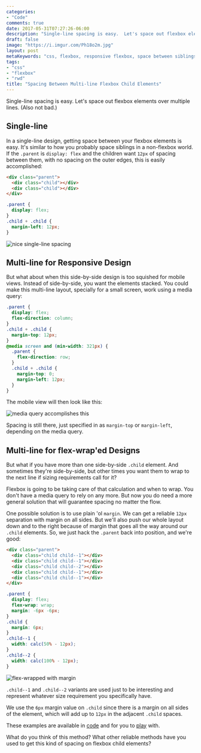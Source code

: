 ```yaml
---
categories:
- "Code"
comments: true
date: 2017-05-31T07:27:26-06:00
description: "Single-line spacing is easy.  Let's space out flexbox elements over multiple lines."
draft: false
image: "https://i.imgur.com/Ph18o2m.jpg"
layout: post
metaKeywords: "css, flexbox, responsive flexbox, space between siblings, flexbox spacing, margin, margin between flexbox elements"
tags:
- "css"
- "flexbox"
- "rwd"
title: "Spacing Between Multi-line Flexbox Child Elements"
---
```


Single-line spacing is easy.  Let's space out flexbox elements over multiple lines.  (Also not bad.)

<!--more-->

## Single-line

In a single-line design, getting space between your flexbox elements is easy.  It's similar to how you probably space siblings in a non-flexbox world.  If the `.parent` is `display: flex` and the children want `12px` of spacing between them, with no spacing on the outer edges, this is easily accomplished:

```html
<div class="parent">
  <div class="child"></div>
  <div class="child"></div>
</div>
```

```css
.parent {
  display: flex;
}
.child + .child {
  margin-left: 12px;
}
```

![nice single-line spacing](https://preview.ibb.co/jV3xAv/single_Line.png)

## Multi-line for Responsive Design

But what about when this side-by-side design is too squished for mobile views.  Instead of side-by-side, you want the elements stacked. You could make this multi-line layout, specially for a small screen, work using a media query:

```css
.parent {
  display: flex;
  flex-direction: column;
}
.child + .child {
  margin-top: 12px;
}
@media screen and (min-width: 321px) {
  .parent {
    flex-direction: row;
  }
  .child + .child {
    margin-top: 0;
    margin-left: 12px;
  }
}
```

The mobile view will then look like this:

![media query accomplishes this](https://image.ibb.co/cczhca/multiline_Responsive.png)

Spacing is still there, just specified in as `margin-top` or `margin-left`, depending on the media query.

## Multi-line for flex-wrap'ed Designs

But what if you have more than one side-by-side `.child` element.  And sometimes they're side-by-side, but other times you want them to wrap to the next line if sizing requirements call for it? 

Flexbox is going to be taking care of that calculation and when to wrap.  You don't have a media query to rely on any more.  But now you do need a more general solution that will guarantee spacing no matter the flow.

One possible solution is to use plain 'ol `margin`.  We can get a reliable `12px` separation with margin on all sides.  But we'll also push our whole layout down and to the right because of margin that goes all the way around our `.child` elements.  So, we just hack the `.parent` back into position, and we're good:

```html
<div class="parent">
  <div class="child child--1"></div>
  <div class="child child--1"></div>
  <div class="child child--2"></div>
  <div class="child child--1"></div>
  <div class="child child--1"></div>
</div>
```

```css
.parent {
  display: flex;
  flex-wrap: wrap;
  margin: -6px -6px;
}
.child {
  margin: 6px;
}
.child--1 {
  width: calc(50% - 12px);
}
.child--2 {
  width: calc(100% - 12px);
}
```

![flex-wrapped with margin](https://preview.ibb.co/kzJaxa/multiline_Wrap.png)

`.child--1` and `.child--2` variants are used just to be interesting and represent whatever size requirement you specifically have.

We use the `6px` margin value on `.child` since there is a margin on all sides of the element, which will add up to `12px` in the adjacent `.child` spaces. 

These examples are available in [code](https://github.com/jaketrent/demo-flexbox-margin) and for you to [play](https://jaketrent.github.io/demo-flexbox-margin/) with.

What do you think of this method?  What other reliable methods have you used to get this kind of spacing on flexbox child elements?
